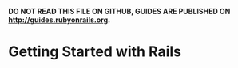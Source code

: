 **DO NOT READ THIS FILE ON GITHUB, GUIDES ARE PUBLISHED ON http://guides.rubyonrails.org.**

Getting Started with Rails
========